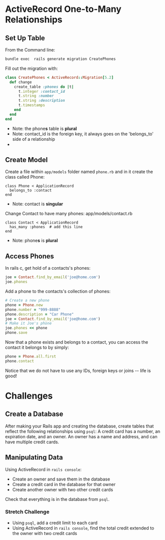 # ActiveRecord One-to-Many Relationships

## Set Up Table

From the Command line:

```bash
bundle exec  rails generate migration CreatePhones
```

Fill out the migration with:

```ruby
class CreatePhones < ActiveRecord::Migration[5.2]
  def change
    create_table :phones do |t|
      t.integer :contact_id
      t.string :number
      t.string :description
      t.timestamps
    end
  end
end
```

* Note: the phone**s** table is **plural**
* Note: contact_id is the foreign key, it always goes on the 'belongs_to' side of a relationship
*
## Create Model

Create a file within `app/models` folder named `phone.rb` and in it create the class called Phone:
```
class Phone < ApplicationRecord
  belongs_to :contact
end
```

* Note: contact is **singular**

Change Contact to have many phones:
app/models/contact.rb
```
class Contact < ApplicationRecord
  has_many :phones  # add this line
end
```
* Note: phone**s** is **plural**

## Access Phones

In rails c, get hold of a contacts's phones:

```ruby
joe = Contact.find_by_email('joe@home.com')
joe.phones
```

Add a phone to the contacts's collection of phones:

```ruby
# Create a new phone
phone = Phone.new
phone.number = "999-8888"
phone.description = "Car Phone"
joe = Contact.find_by_email('joe@home.com')
# Make it Joe's phone
joe.phones << phone
phone.save
```

Now that a phone exists and belongs to a contact, you can access the contact it belongs to by simply:

```ruby
phone = Phone.all.first
phone.contact
```

Notice that we do not have to use any IDs, foreign keys or joins -- life is good!





# Challenges

## Create a Database

After making your Rails app and creating the database, create tables that reflect the following relationships using `psql`:
A credit card has a number, an expiration date, and an owner. An owner has a name and address, and can have multiple credit cards.

## Manipulating Data

Using ActiveRecord in `rails console`:

* Create an owner and save them in the database
* Create a credit card in the database for that owner
* Create another owner with two other credit cards

Check that everything is in the database from `psql`.

### Stretch Challenge

* Using `psql`, add a credit limit to each card
* Using ActiveRecord in `rails console`, find the total credit extended to the owner with two credit cards
